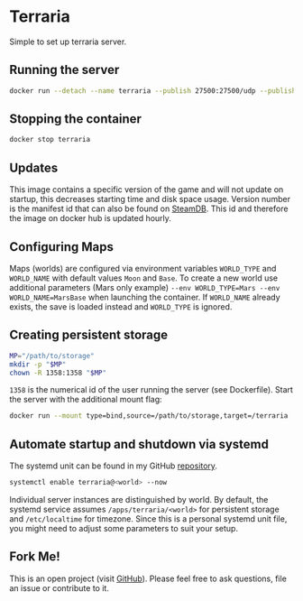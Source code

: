 # Terraria
Simple to set up terraria server.

## Running the server
```bash
docker run --detach --name terraria --publish 27500:27500/udp --publish 27015:27015/udp hetsh/terraria
```

## Stopping the container
```bash
docker stop terraria
```

## Updates
This image contains a specific version of the game and will not update on startup, this decreases starting time and disk space usage. Version number is the manifest id that can also be found on [SteamDB](https://steamdb.info/depot/600762/). This id and therefore the image on docker hub is updated hourly.

## Configuring Maps
Maps (worlds) are configured via environment variables `WORLD_TYPE` and `WORLD_NAME` with default values `Moon` and `Base`.
To create a new world use additional parameters (Mars only example) `--env WORLD_TYPE=Mars --env WORLD_NAME=MarsBase` when launching the container.
If `WORLD_NAME` already exists, the save is loaded instead and `WORLD_TYPE` is ignored.

## Creating persistent storage
```bash
MP="/path/to/storage"
mkdir -p "$MP"
chown -R 1358:1358 "$MP"
```
`1358` is the numerical id of the user running the server (see Dockerfile).
Start the server with the additional mount flag:
```bash
docker run --mount type=bind,source=/path/to/storage,target=/terraria ...
```

## Automate startup and shutdown via systemd
The systemd unit can be found in my GitHub [repository](https://github.com/Hetsh/docker-terraria).
```bash
systemctl enable terraria@<world> --now
```
Individual server instances are distinguished by world.
By default, the systemd service assumes `/apps/terraria/<world>` for persistent storage and `/etc/localtime` for timezone.
Since this is a personal systemd unit file, you might need to adjust some parameters to suit your setup.

## Fork Me!
This is an open project (visit [GitHub](https://github.com/Hetsh/docker-terraria)). Please feel free to ask questions, file an issue or contribute to it.